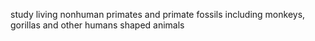 study living nonhuman primates and primate fossils including monkeys, gorillas and other humans shaped animals